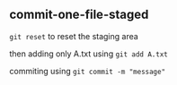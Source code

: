 ## **commit-one-file-staged**

`git reset` to reset the staging area

then adding only A.txt using `git add A.txt`

commiting using `git commit -m "message"`

